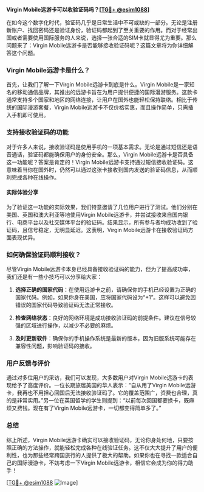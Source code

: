 **Virgin Mobile远游卡可以收验证码吗？[[TG💪+ @esim1088](https://t.me/s/esim1088)]**

在如今这个数字化时代，验证码几乎是日常生活中不可或缺的一部分。无论是注册新账户、找回密码还是验证身份，验证码都起到了至关重要的作用。而对于经常出国或者需要使用国际服务的人来说，选择一张合适的SIM卡就显得尤为重要。那么问题来了：Virgin Mobile远游卡是否能够接收验证码呢？这篇文章将为你详细解答这个问题。

### Virgin Mobile远游卡是什么？

首先，让我们了解一下Virgin Mobile远游卡到底是什么。Virgin Mobile是一家知名的移动通信品牌，其推出的远游卡旨在为用户提供便捷的国际漫游服务。这款卡通常支持多个国家和地区的网络连接，让用户在国外也能轻松保持联络。相比于传统的国际漫游套餐，Virgin Mobile远游卡不仅价格实惠，而且操作简单，只需插入手机即可使用。

### 支持接收验证码的功能

对于许多人来说，接收验证码是使用手机的一项基本需求。无论是通过短信还是语音通话，验证码都能确保用户的身份安全。那么，Virgin Mobile远游卡是否具备这一功能呢？答案是肯定的！Virgin Mobile远游卡支持通过短信接收验证码。这意味着当你在国外时，仍然可以通过这张卡接收到国内发送的验证码信息，从而顺利完成各种在线操作。

#### 实际体验分享

为了验证这一功能的实际效果，我们特意邀请了几位用户进行了测试。他们分别在美国、英国和澳大利亚等地使用Virgin Mobile远游卡，并尝试接收来自国内银行、电商平台以及社交媒体平台的验证码。结果显示，所有参与者均成功收到了验证码，且信号稳定，无明显延迟。这表明，Virgin Mobile远游卡在接收验证码方面表现优异。

### 如何确保验证码顺利接收？

尽管Virgin Mobile远游卡本身已经具备接收验证码的能力，但为了提高成功率，我们还是有一些小技巧可以分享给大家：

1. **选择正确的国家代码**：在使用远游卡之前，请确保你的手机已经设置为正确的国家代码。例如，如果你身在美国，应将国家代码设为“+1”。这样可以避免因错误的国家代码导致验证码无法正常接收。
   
2. **检查网络状态**：良好的网络环境是成功接收验证码的前提条件。建议在信号较强的区域进行操作，以减少不必要的麻烦。

3. **及时更新软件**：确保你的手机操作系统是最新的版本，因为旧版系统可能存在兼容性问题，影响验证码的接收。

### 用户反馈与评价

通过对多位用户的采访，我们可以发现，大多数用户对Virgin Mobile远游卡的表现给予了高度评价。一位长期旅居美国的华人表示：“自从用了Virgin Mobile远游卡，我再也不用担心回国后无法接收验证码了。它的覆盖范围广，资费也合理，真的是非常实用。”另一位在英国留学的学生则提到：“以前每次回国都要换卡，既麻烦又费钱。现在有了Virgin Mobile远游卡，一切都变得简单多了。”

### 总结

综上所述，Virgin Mobile远游卡确实可以接收验证码，无论你身处何地，只要按照正确的方法操作，就能轻松完成各种在线验证任务。这不仅大大提升了用户的便利性，也为那些经常跨国旅行的人提供了极大的帮助。如果你也在寻找一款适合自己的国际漫游卡，不妨考虑一下Virgin Mobile远游卡，相信它会成为你的得力助手！

[[TG💪+ @esim1088](https://t.me/s/esim1088) ![Image](https://i.postimg.cc/4NQfJmqS/Snipaste-2025-05-13-00-14-12.png)]